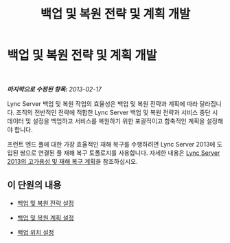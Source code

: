 ﻿---
title: 백업 및 복원 전략 및 계획 개발
TOCTitle: 백업 및 복원 전략 및 계획 개발
ms:assetid: 17599b76-1a84-4dd6-b695-c19637deb8a6
ms:mtpsurl: https://technet.microsoft.com/ko-kr/library/Hh202164(v=OCS.15)
ms:contentKeyID: 52056793
ms.date: 08/10/2015
mtps_version: v=OCS.15
ms.translationtype: HT
---

# 백업 및 복원 전략 및 계획 개발

 

_**마지막으로 수정된 항목:** 2013-02-17_

Lync Server 백업 및 복원 작업의 효율성은 백업 및 복원 전략과 계획에 따라 달라집니다. 조직의 전반적인 전략에 적합한 Lync Server 백업 및 복원 전략과 서비스 중단 시 데이터 및 설정을 백업하고 서비스를 복원하기 위한 포괄적이고 함축적인 계획을 설정해야 합니다.

프런트 엔드 풀에 대한 가장 효율적인 재해 복구를 수행하려면 Lync Server 2013에 도입된 쌍으로 연결된 풀 재해 복구 토폴로지를 사용합니다. 자세한 내용은 [Lync Server 2013의 고가용성 및 재해 복구 계획](lync-server-2013-planning-for-high-availability-and-disaster-recovery.md)을 참조하십시오.

## 이 단원의 내용

  - [백업 및 복원 전략 설정](lync-server-2013-establishing-a-backup-and-restoration-strategy.md)

  - [백업 및 복원 계획 설정](lync-server-2013-establishing-a-backup-and-restoration-plan.md)

  - [백업 위치 설정](lync-server-2013-setting-up-a-backup-location.md)

